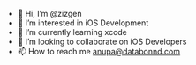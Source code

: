- 👋 Hi, I’m @zizgen
- 👀 I’m interested in iOS Development
- 🌱 I’m currently learning xcode
- 💞️ I’m looking to collaborate on iOS Developers
- 📫 How to reach me anupa@databonnd.com

<!---
zizgen/zizgen is a ✨ special ✨ repository because its `README.md` (this file) appears on your GitHub profile.
You can click the Preview link to take a look at your changes.
--->
